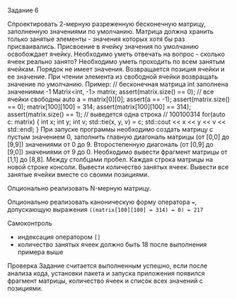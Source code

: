 Задание 6


Спроектировать 2-мерную разреженную бесконечную матрицу, заполненную значениями по
умолчанию. Матрица должна хранить только занятые элементы - значения которых хотя бы раз
присваивались. Присвоение в ячейку значения по умолчанию освобождает ячейку.
Необходимо уметь отвечать на вопрос - сколько ячеек реально занято?
Необходимо уметь проходить по всем занятым ячейкам. Порядок не имеет значения. Возвращается
позиция ячейки и ее значение.
При чтении элемента из свободной ячейки возвращать значение по умолчанию.
	Пример:
	 // бесконечная матрица int заполнена значениями -1
	 Matrix<int, -1> matrix;
	 assert(matrix.size() == 0); // все ячейки свободны
	 auto a = matrix[0][0];
	 assert(a == -1);
	 assert(matrix.size() == 0);
	 matrix[100][100] = 314;
	 assert(matrix[100][100] == 314);
	 assert(matrix.size() == 1);
	 // выведется одна строка
	 // 100100314
	 for(auto c: matrix)
	 {
	 int x;
	 int y;
	 int v;
	 std::tie(x, y, v) = c;
	 std::cout << x << y << v << std::endl;
	 }
При запуске программы необходимо создать матрицу с пустым значением 0, заполнить главную
диагональ матрицы (от [0,0] до [9,9]) значениями от 0 до 9.
Второстепенную диагональ (от [0,9] до [9,0]) значениями от 9 до 0.
Необходимо вывести фрагмент матрицы от [1,1] до [8,8]. Между столбцами пробел. Каждая строка
матрицы на новой строке консоли.
Вывести количество занятых ячеек.
Вывести все занятые ячейки вместе со своими позициями.

Опционально реализовать N-мерную матрицу.

Опционально реализовать каноническую форму оператора `=`, допускающую выражения
`((matrix[100][100] = 314) = 0) = 217`

Самоконтроль
- индексация оператором `[]`
- количество занятых ячеек должно быть 18 после выполнения примера выше

Проверка
Задание считается выполненным успешно, если после анализа кода, установки пакета и запуска
приложения появился фрагмент матрицы, количество ячеек и список всех значений с позициями.
